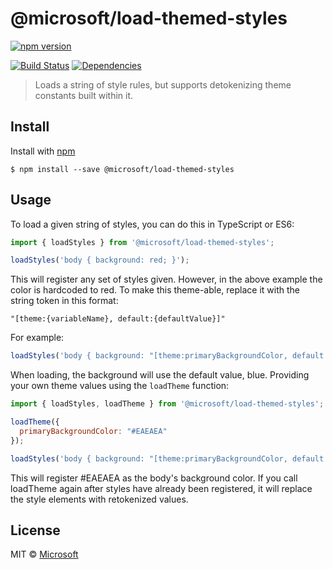 # @microsoft/load-themed-styles
[![npm version](https://badge.fury.io/js/%40microsoft%2Fload-themed-styles.svg)](https://badge.fury.io/js/%40microsoft%2Fload-themed-styles)

[![Build Status](https://travis-ci.org/Microsoft/load-themed-styles.svg?branch=master)](https://travis-ci.org/Microsoft/load-themed-styles) [![Dependencies](https://david-dm.org/Microsoft/load-themed-styles.svg)](https://david-dm.org/Microsoft/load-themed-styles)

> Loads a string of style rules, but supports detokenizing theme constants built within it.

## Install

Install with [npm](https://www.npmjs.com/)

```
$ npm install --save @microsoft/load-themed-styles
```

## Usage

To load a given string of styles, you can do this in TypeScript or ES6:

```TypeScript
import { loadStyles } from '@microsoft/load-themed-styles';

loadStyles('body { background: red; }');
```

This will register any set of styles given. However, in the above example the color is hardcoded to red. To make this theme-able, replace it with the string token in this format:

```
"[theme:{variableName}, default:{defaultValue}]"
```

For example:

```js
loadStyles('body { background: "[theme:primaryBackgroundColor, default: blue]"');
```

When loading, the background will use the default value, blue. Providing your own theme values using the `loadTheme` function:

```js
import { loadStyles, loadTheme } from '@microsoft/load-themed-styles';

loadTheme({
  primaryBackgroundColor: "#EAEAEA"
});

loadStyles('body { background: "[theme:primaryBackgroundColor, default: #FFAAFA]"');
```

This will register #EAEAEA as the body's background color. If you call loadTheme again after styles have already been registered, it will replace the style elements with retokenized values.

## License

MIT © [Microsoft](http://github.com/Microsoft)
